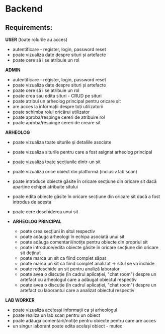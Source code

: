 # Backend
## Requirements:
**USER** (toate rolurile au acces)
* autentificare - register, login, password reset
* poate vizualiza date despre situri și artefacte
* poate cere să i se atribuie un rol
   	 
**ADMIN**
* autentificare - register, login, password reset
* poate vizualiza date despre situri și artefacte
* poate cere să i se atribuie un rol
* poate crea sau edita situri - CRUD pe situri
* poate atribui un arheolog principal pentru oricare sit
* are acces la informații despre toți utilizatorii
* poate schimba rolul oricărui utilizator
* poate aproba/respinge cereri de atribuire rol
* poate aproba/respinge cereri de creare sit
   	 
**ARHEOLOG**
* poate vizualiza toate siturile și detaliile asociate
* poate vizualiza siturile pentru care a fost asignat arheolog principal
* poate vizualiza toate secțiunile dintr-un sit
* poate vizualiza orice obiect din platformă (inclusiv lab scan)
* poate introduce obiecte găsite în oricare secțiune din oricare sit dacă aparține echipei atribuite sitului
* poate edita obiecte găsite în oricare secțiune din oricare sit dacă a fost introdus de acesta
* poate cere deschiderea unui sit

* **ARHEOLOG PRINCIPAL**
  * poate crea secțiuni în situl respectiv
  * poate adăuga arheologi în echipa asociată unui sit
  * poate adăuga comentarii/notițe pentru obiecte din propriul sit
  * poate introduce/edita obiecte găsite în oricare secțiune din oricare sit deținut
  * poate marca un sit ca fiind complet săpat
  * poate marca un sit ca fiind complet analizat -> situl se va închide 
  * poate redeschide un sit pentru analiză laborator
  * poate avea o discuție (în cadrul aplicației, "chat room") despre un artefact cu arheologul care a adăugat obiectul respectiv 
  * poate avea o discuție (în cadrul aplicației, "chat room") despre un artefact cu laborantul care a analizat obiectul respectiv 
    	 
**LAB WORKER**
* poate vizualiza aceleași informații ca și arheologul
* poate realiza un lab scan pentru un obiect
* poate adăuga comentarii/notițe pentru obiecte pentru care are acces
* un singur laborant poate edita același obiect - mutex
